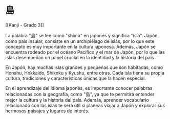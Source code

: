 # 島

[[Kanji - Grado 3]]

La palabra "島" se lee como "shima" en japonés y significa "isla". Japón, como país insular, consiste en un archipiélago de islas, por lo que este concepto es muy importante en la cultura japonesa. Además, Japón se encuentra rodeado por el océano Pacífico y el mar de Japón, por lo que las islas desempeñan un papel crucial en la identidad y la historia del país.

En Japón, hay muchas islas grandes y pequeñas que son habitadas, como Honshu, Hokkaido, Shikoku y Kyushu, entre otras. Cada isla tiene su propia cultura, tradiciones y características únicas que la hacen especial.

En el aprendizaje del idioma japonés, es importante conocer palabras relacionadas con la geografía, como "島", ya que te permitirá entender mejor la cultura y la historia del país. Además, aprender vocabulario relacionado con las islas te será útil si planeas viajar a Japón y explorar sus hermosos paisajes y lugares de interés.
